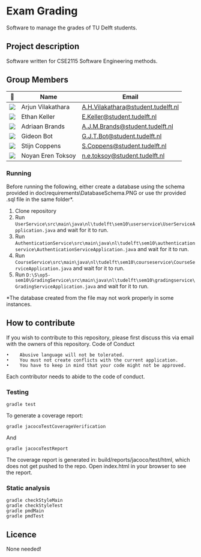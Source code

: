 # Exam Grading

Software to manage the grades of TU Delft students.

## Project description 

Software written for CSE2115 Software Engineering methods.

## Group Members

| 📸 | Name | Email |
|---|---|---|
| ![](https://secure.gravatar.com/avatar/c79751c9c0cfee31bd1413c41dae9c48?s=50&d=identicon) | Arjun Vilakathara | A.H.Vilakathara@student.tudelft.nl |
| ![](https://secure.gravatar.com/avatar/4e833c0277007cd483152cf7b3fd053a?s=50&d=identicon) | Ethan Keller | E.Keller@student.tudelft.nl |
| ![](https://secure.gravatar.com/avatar/3681e93a8bfcc597d587ddc00110167d?s=50&d=identicon)    | Adriaan Brands    | A.J.M.Brands@student.tudelft.nl |
| ![](https://secure.gravatar.com/avatar/32771f3eb0f2aad9d9f0dbb94d3cf32a?s=50&d=identicon)    | Gideon Bot        | G.J.T.Bot@student.tudelft.nl |
| ![](https://secure.gravatar.com/avatar/7026ce51a9906069d30c74d9a317547e?s=50&d=identicon)    | Stijn Coppens     | S.Coppens@student.tudelft.nl |
| ![](https://secure.gravatar.com/avatar/0dafb2b8bebf8568a3c01f0424e9c86f?s=800&d=identicon)    | Noyan Eren Toksoy     | n.e.toksoy@student.tudelft.nl |

### Running 
Before running the following, either create a database using the schema provided in doc\requirements\DatabaseSchema.PNG or use thr provided .sql file in the same folder*. 
1. Clone repository
2. Run `UserService\src\main\java\nl\tudelft\sem10\userservice\UserServiceApplication.java` and wait for it to run.
3. Run `AuthenticationService\src\main\java\nl\tudelft\sem10\authenticationservice\AuthenticationServiceApplication.java` and wait for it to run.
4. Run `CourseService\src\main\java\nl\tudelft\sem10\courseservice\CourseServiceApplication.java` and wait for it to run.
4. Run `D:\S\op5-sem10\GradingService\src\main\java\nl\tudelft\sem10\gradingservice\GradingServiceApplication.java` and wait for it to run.

*The database created from the file may not work properly in some instances.

## How to contribute

If you wish to contribute to this repository, please first discuss this via email with the owners of this repository.
Code of Conduct

    •    Abusive language will not be tolerated.
    •    You must not create conflicts with the current application.
    •    You have to keep in mind that your code might not be approved.
    
Each contributor needs to abide to the code of conduct.

### Testing
```
gradle test
```

To generate a coverage report:
```
gradle jacocoTestCoverageVerification
```


And
```
gradle jacocoTestReport
```
The coverage report is generated in: build/reports/jacoco/test/html, which does not get pushed to the repo. Open index.html in your browser to see the report. 

### Static analysis
```
gradle checkStyleMain
gradle checkStyleTest
gradle pmdMain
gradle pmdTest
```

## Licence 
None needed!